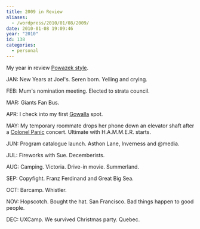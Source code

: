 ```yaml
---
title: 2009 in Review
aliases:
  - /wordpress/2010/01/08/2009/
date: 2010-01-08 19:09:46
year: "2010"
id: 138
categories:
  - personal
---
```


My year in review [Powazek style](http://powazek.com/posts/2219).

JAN: New Years at Joel's. Seren born. Yelling and crying.

FEB: Mum's nomination meeting. Elected to strata council.

MAR: Giants Fan Bus.

APR: I check into my first [Gowalla](http://gowalla.com) spot.

MAY: My temporary roommate drops her phone down an elevator shaft after a [Colonel Panic](http://colonelpanic.ca/) concert. Ultimate with H.A.M.M.E.R. starts.

JUN: Program catalogue launch. Asthon Lane, Inverness and @media.

JUL: Fireworks with Sue. Decemberists.

AUG: Camping. Victoria. Drive-in movie. Summerland.

SEP: Copyfight. Franz Ferdinand and Great Big Sea.

OCT: Barcamp. Whistler.

NOV: Hopscotch. Bought the hat. San Francisco. Bad things happen to good people.

DEC: UXCamp. We survived Christmas party. Quebec.
